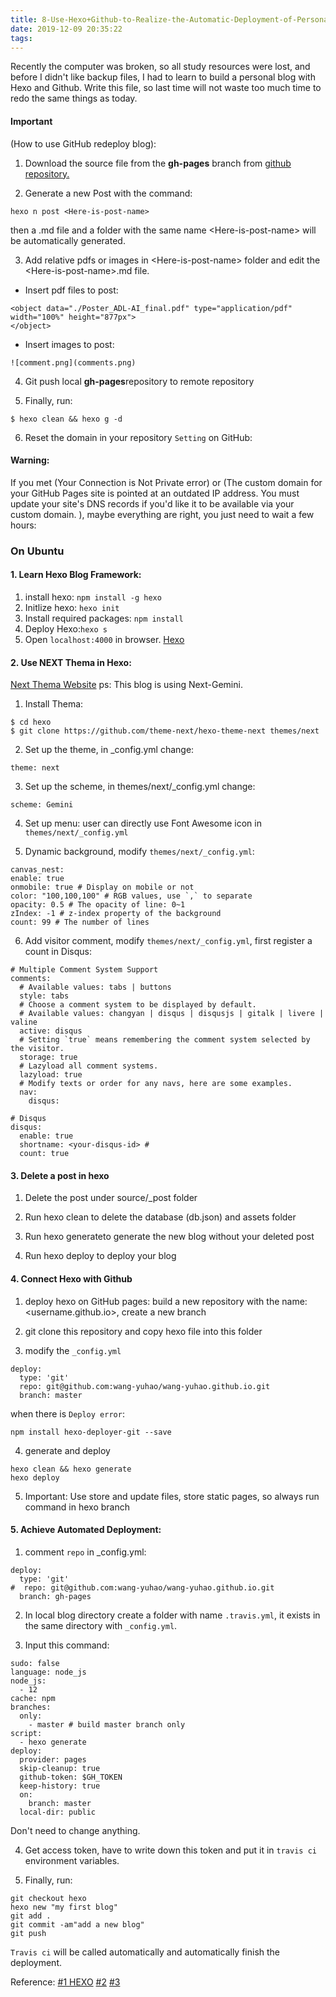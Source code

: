 ```yaml
---
title: 8-Use-Hexo+Github-to-Realize-the-Automatic-Deployment-of-Personal-Blog
date: 2019-12-09 20:35:22
tags:
---
```


Recently the computer was broken, so all study resources were lost, and before I didn't like backup files, I had to learn to build a personal blog with Hexo and Github. Write this file, so last time will not waste too much time to redo the same things as today.

<!--more-->

#### Important 
(How to use GitHub redeploy blog):
1. Download the source file from the <b>gh-pages</b> branch from [github repository.](https://github.com/wang-yuhao/wang-yuhao.github.io/tree/gh-pages)

2. Generate a new Post with the command: 
```
hexo n post <Here-is-post-name>
```
then a .md file and a folder with the same name \<Here-is-post-name\> will be automatically generated.

3. Add relative pdfs or images in \<Here-is-post-name\> folder
and edit the \<Here-is-post-name\>.md file.
+ Insert pdf files to post:
```
<object data="./Poster_ADL-AI_final.pdf" type="application/pdf" width="100%" height="877px">
</object>
```
+ Insert images to post:
```
![comment.png](comments.png)
```

4. Git push local <b>gh-pages</b>repository to remote repository

5. Finally, run: 
```
$ hexo clean && hexo g -d
```

6. Reset the domain in your repository `Setting` on GitHub:


#### Warning:
If you met (Your Connection is Not Private error) or (The custom domain for your GitHub Pages site is pointed at an outdated IP address. You must update your site's DNS records if you'd like it to be available via your custom domain. ), maybe everything are right, you just need to wait a few hours:

### On Ubuntu
#### 1. Learn Hexo Blog Framework:
1. install hexo: `npm install -g hexo`
2. Initlize hexo: `hexo init`
3. Install required packages: `npm install`
4. Deploy Hexo:`hexo s`
5. Open `localhost:4000` in browser.
[Hexo](https://hexo.io/)

#### 2. Use NEXT Thema in Hexo: 
[Next Thema Website](https://theme-next.iissnan.com/)
ps: This blog is using Next-Gemini.
1. Install Thema:
```
$ cd hexo
$ git clone https://github.com/theme-next/hexo-theme-next themes/next
```
2. Set up the theme, in _config.yml change:
```
theme: next
```
3. Set up the scheme, in themes/next/_config.yml change:
```
scheme: Gemini
```
4. Set up menu: user can directly use Font Awesome icon in `themes/next/_config.yml`

5. Dynamic background, modify `themes/next/_config.yml`: 
```
canvas_nest:
enable: true
onmobile: true # Display on mobile or not
color: "100,100,100" # RGB values, use `,` to separate
opacity: 0.5 # The opacity of line: 0~1
zIndex: -1 # z-index property of the background
count: 99 # The number of lines
```
6. Add visitor comment, modify `themes/next/_config.yml`, first register a count in Disqus: 
```
# Multiple Comment System Support
comments:
  # Available values: tabs | buttons
  style: tabs
  # Choose a comment system to be displayed by default.
  # Available values: changyan | disqus | disqusjs | gitalk | livere | valine
  active: disqus 
  # Setting `true` means remembering the comment system selected by the visitor.
  storage: true
  # Lazyload all comment systems.
  lazyload: true
  # Modify texts or order for any navs, here are some examples.
  nav:
    disqus:

# Disqus
disqus:
  enable: true
  shortname: <your-disqus-id> #
  count: true
```

#### 3. Delete a post in hexo
1. Delete the post under source/_post folder 

2. Run hexo clean to delete the database (db.json) and assets folder 

3. Run hexo generateto generate the new blog without your deleted post 

4. Run hexo deploy to deploy your blog


#### 4. Connect Hexo with Github
1. deploy hexo on GitHub pages: build a new repository with the name: <username.github.io>, create a new branch <hexo>

2. git clone this repository and copy hexo file into this folder

3. modify the `_config.yml`
```
deploy:
  type: 'git'
  repo: git@github.com:wang-yuhao/wang-yuhao.github.io.git
  branch: master
```
when there is `Deploy error`:
```
npm install hexo-deployer-git --save
```

4. generate and deploy
```
hexo clean && hexo generate
hexo deploy
```

5. Important: Use <hexo> store and update files, <master> store static pages, so always run command in hexo branch

#### 5. Achieve Automated Deployment:
1. comment `repo` in _config.yml:
```
deploy:
  type: 'git'
#  repo: git@github.com:wang-yuhao/wang-yuhao.github.io.git
  branch: gh-pages
```

2. In local blog directory create a folder with name `.travis.yml`, it exists in the same directory with `_config.yml`.

3. Input this command:
```
sudo: false
language: node_js
node_js:
  - 12
cache: npm
branches:
  only:
    - master # build master branch only
script:
  - hexo generate
deploy:
  provider: pages
  skip-cleanup: true
  github-token: $GH_TOKEN
  keep-history: true
  on:
    branch: master
  local-dir: public
```

Don't need to change anything.

4. Get access token, have to write down this token and put it in `travis ci` environment variables. 

5. Finally, run:
```
git checkout hexo
hexo new "my first blog"
git add .
git commit -am"add a new blog"
git push
```
`Travis ci` will be called automatically and automatically finish the deployment.


Reference: 
[#1 HEXO](https://hexo.io/)
[#2](https://www.cnblogs.com/zyh1020/p/11129565.html)
[#3](https://ouuan.github.io/post/hexo%E5%8D%9A%E5%AE%A2%E6%90%AD%E5%BB%BA%E6%8C%87%E5%8C%97/)